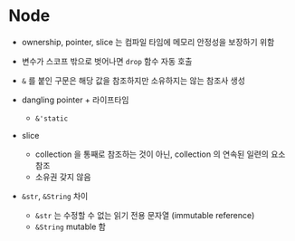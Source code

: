 # Node

- ownership, pointer, slice 는 컴파일 타임에 메모리 안정성을 보장하기 위함 

- 변수가 스코프 밖으로 벗어나면 `drop` 함수 자동 호출

- `&` 를 붙인 구문은 해당 값을 참조하지만 소유하지는 않는 참조사 생성

- dangling pointer + 라이프타임
  - `&'static`

- slice
  - collection 을 통째로 참조하는 것이 아닌, collection 의 연속된 일련의 요소 참조
  - 소유권 갖지 않음

  
- `&str`, `&String` 차이
  - `&str` 는 수정할 수 없는 읽기 전용 문자열 (immutable reference)
  - `&String` mutable 함